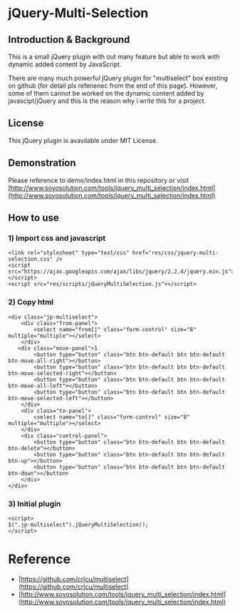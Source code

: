 # jQuery-Multi-Selection
## Introduction & Background
This is a small jQuery plugin with out many feature but able to work with dynamic added content by JavaScript. 

There are many much powerful jQuery plugin for "multiselect" box existing on github (for detail pls refenenec from the end of this page). However, some of them cannot be worked on the dynamic content added by javascipt/jQuery and this is the reason why i write this for a project.

## License
This jQuery plugin is avavilable under MIT License.

## Demonstration
Please reference to demo/index.html in this repository or visit 
[http://www.soyosolution.com/tools/jquery_multi_selection/index.html](http://www.soyosolution.com/tools/jquery_multi_selection/index.html)

## How to use
### 1) Import css and javascript
```
<link rel="stylesheet" type="text/css" href="res/css/jquery-multi-selection.css" />
<script src="https://ajax.googleapis.com/ajax/libs/jquery/2.2.4/jquery.min.js"></script>
<script src="res/scripts/jQueryMultiSelection.js"></script>
```
### 2) Copy html
```
<div class="jp-multiselect">
    <div class="from-panel">
        <select name="from[]" class="form-control" size="8" multiple="multiple"></select>
    </div>
   <div class="move-panel">1
        <button type="button" class="btn btn-default btn btn-default btn-move-all-right"></button>
        <button type="button" class="btn btn-default btn btn-default btn-move-selected-right"></button>
        <button type="button" class="btn btn-default btn btn-default btn-move-all-left"></button>
        <button type="button" class="btn btn-default btn btn-default btn-move-selected-left"></button>
    </div>
    <div class="to-panel">
        <select name="to[]" class="form-control" size="8" multiple="multiple"></select>
    </div>
    <div class="control-panel">
        <button type="button" class="btn btn-default btn btn-default btn-delete"></button>
        <button type="button" class="btn btn-default btn btn-default btn-up"></button>
        <button type="button" class="btn btn-default btn btn-default btn-down"></button>
    </div>
</div>
```
### 3) Initial plugin
```
<script>
$(".jp-multiselect").jQueryMultiSelection();
</script>
```

# Reference
- [https://github.com/crlcu/multiselect](https://github.com/crlcu/multiselect)
- [http://www.soyosolution.com/tools/jquery_multi_selection/index.html](http://www.soyosolution.com/tools/jquery_multi_selection/index.html)
